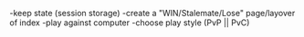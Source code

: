 -keep state (session storage)
-create a "WIN/Stalemate/Lose" page/layover of index
-play against computer
-choose play style (PvP || PvC)
